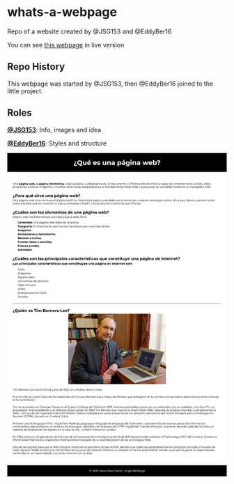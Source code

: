 # whats-a-webpage
Repo of a website created by @JSG153 and @EddyBer16

You can see [this webpage](https://padevner.github.io/whats-a-webpage/) in live version

## Repo History
This webpage was started by @JSG153, then @EddyBer16 joined to the little project.

## Roles
**[@JSG153](https://github.com/JSG153/)**: Info, images and idea

**[@EddyBer16](https://github.com/EddyBer16)**: Styles and structure

![](thumb.png)